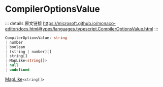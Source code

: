 # CompilerOptionsValue
        
::: details 原文链接
https://microsoft.github.io/monaco-editor/docs.html#types/languages.typescript.CompilerOptionsValue.html
:::

```ts
CompilerOptionsValue: string 
| number 
| boolean 
| (string | number)[] 
| string[] 
| MapLike<string[]> 
| null 
| undefined
```

[MapLike](/api/languages/typescript/MapLike.md)`<string[]>`